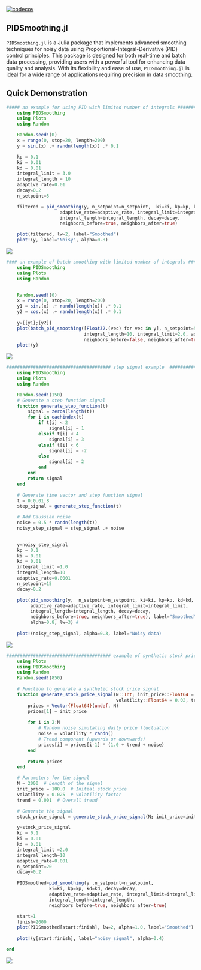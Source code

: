 [![codecov](https://codecov.io/gh/MortezaBabazadehShareh/PIDSmoothing.jl/graph/badge.svg?token=URVBMQ69J8)](https://codecov.io/gh/MortezaBabazadehShareh/PIDSmoothing.jl)

## PIDSmoothing.jl

`PIDSmoothing.jl` is a Julia package that implements advanced smoothing techniques for noisy data using Proportional-Integral-Derivative (PID) control principles. This package is designed for both real-time and batch data processing, providing users with a powerful tool for enhancing data quality and analysis. With its flexibility and ease of use, `PIDSmoothing.jl` is ideal for a wide range of applications requiring precision in data smoothing.

## Quick Demonstration

```julia
##### an example for using PID with limited number of integrals #############################
    using PIDSmoothing
    using Plots
    using Random

    Random.seed!(0)
    x = range(0, stop=20, length=200)
    y = sin.(x) .+ randn(length(x)) .* 0.1

    kp = 0.1
    ki = 0.01
    kd = 0.01
    integral_limit = 3.0
    integral_length = 10
    adaptive_rate=0.01
    decay=0.2
    n_setpoint=5

    filtered = pid_smoothing(y, n_setpoint=n_setpoint,  ki=ki, kp=kp, kd=kd,
                    adaptive_rate=adaptive_rate, integral_limit=integral_limit, 
                    integral_length=integral_length, decay=decay,
                    neighbors_before=true, neighbors_after=true)

    plot(filtered, lw=2, label="Smoothed")   
    plot!(y, label="Noisy", alpha=0.8)
```
![](PIDSmoothing1.png)
```julia
#### an example of batch smoothing with limited number of integrals ###########################
    using PIDSmoothing
    using Plots
    using Random


    Random.seed!(0)
    x = range(0, stop=20, length=200)
    y1 = sin.(x) .+ randn(length(x)) .* 0.1
    y2 = cos.(x) .+ randn(length(x)) .* 0.1
 
    y=[[y1];[y2]]
    plot(batch_pid_smoothing([Float32.(vec) for vec in y], n_setpoint=5, decay=0.2,
                             integral_length=10, integral_limit=2.0, adaptive_rate=0.001,
                             neighbors_before=false, neighbors_after=true), lw=2)
    plot!(y)
```
![](PIDSmoothing2.png)

```julia
####################################### step signal example  ##############################
    using PIDSmoothing
    using Plots
    using Random

    Random.seed!(150)
    # Generate a step function signal
    function generate_step_function(t)
        signal = zeros(length(t))
        for i in eachindex(t)
            if t[i] < 2
                signal[i] = 1
            elseif t[i] < 4
                signal[i] = 3
            elseif t[i] < 6
                signal[i] = -2
            else
                signal[i] = 2
            end
        end
        return signal
    end

    # Generate time vector and step function signal
    t = 0:0.01:8
    step_signal = generate_step_function(t)

    # Add Gaussian noise
    noise = 0.5 * randn(length(t))
    noisy_step_signal = step_signal .+ noise

    
    y=noisy_step_signal
    kp = 0.1
    ki = 0.01
    kd = 0.01
    integral_limit =1.0
    integral_length=10
    adaptive_rate=0.0001
    n_setpoint=15
    decay=0.2

    plot(pid_smoothing(y,  n_setpoint=n_setpoint, ki=ki, kp=kp, kd=kd,
         adaptive_rate=adaptive_rate, integral_limit=integral_limit, 
         integral_length=integral_length, decay=decay,
         neighbors_before=true, neighbors_after=true), label="Smoothed",
         alpha=0.8, lw=3) #
       
    plot!(noisy_step_signal, alpha=0.3, label="Noisy data)
```
![](PIDSmoothing3.png)
```julia
####################################### example of synthetic stock price signal ###################
    using Plots
    using PIDSmoothing
    using Random
    Random.seed!(850)

    # Function to generate a synthetic stock price signal
    function generate_stock_price_signal(N::Int; init_price::Float64 = 100.0,
                                         volatility::Float64 = 0.02, trend::Float64 = 0.001)
        prices = Vector{Float64}(undef, N)
        prices[1] = init_price
        
        for i in 2:N
            # Random noise simulating daily price fluctuation
            noise = volatility * randn()
            # Trend component (upwards or downwards)
            prices[i] = prices[i-1] * (1.0 + trend + noise)
        end
        
        return prices
    end

    # Parameters for the signal
    N = 2000  # Length of the signal
    init_price = 100.0  # Initial stock price
    volatility = 0.025  # Volatility factor
    trend = 0.001  # Overall trend

    # Generate the signal
    stock_price_signal = generate_stock_price_signal(N; init_price=init_price, volatility=volatility, trend=trend)

    y=stock_price_signal
    kp = 0.1
    ki = 0.01
    kd = 0.01
    integral_limit =2.0
    integral_length=10
    adaptive_rate=0.001
    n_setpoint=20
    decay=0.2

    PIDSmoothed=pid_smoothing(y ,n_setpoint=n_setpoint, 
                ki=ki, kp=kp, kd=kd, decay=decay,
                adaptive_rate=adaptive_rate, integral_limit=integral_limit, 
                integral_length=integral_length,
                neighbors_before=true, neighbors_after=true)

    start=1
    finish=2000
    plot(PIDSmoothed[start:finish], lw=2, alpha=1.0, label="Smoothed")
    
    plot!(y[start:finish], label="noisy_signal", alpha=0.4)       

end
```
![](PIDSmoothing4.png)

